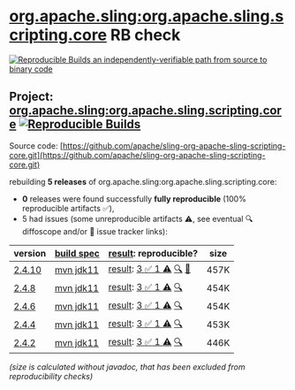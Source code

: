 [org.apache.sling:org.apache.sling.scripting.core](https://central.sonatype.com/artifact/org.apache.sling/org.apache.sling.scripting.core/versions) RB check
=======

[![Reproducible Builds](https://reproducible-builds.org/images/logos/rb.svg) an independently-verifiable path from source to binary code](https://reproducible-builds.org/)

## Project: [org.apache.sling:org.apache.sling.scripting.core](https://central.sonatype.com/artifact/org.apache.sling/org.apache.sling.scripting.core/versions) [![Reproducible Builds](https://img.shields.io/endpoint?url=https://raw.githubusercontent.com/jvm-repo-rebuild/reproducible-central/master/content/org/apache/sling/org.apache.sling.scripting.core/badge.json)](https://github.com/jvm-repo-rebuild/reproducible-central/blob/master/content/org/apache/sling/org.apache.sling.scripting.core/README.md)

Source code: [https://github.com/apache/sling-org-apache-sling-scripting-core.git](https://github.com/apache/sling-org-apache-sling-scripting-core.git)

rebuilding **5 releases** of org.apache.sling:org.apache.sling.scripting.core:
- **0** releases were found successfully **fully reproducible** (100% reproducible artifacts :white_check_mark:),
- 5 had issues (some unreproducible artifacts :warning:, see eventual :mag: diffoscope and/or :memo: issue tracker links):

| version | [build spec](/BUILDSPEC.md) | [result](https://reproducible-builds.org/docs/jvm/): reproducible? | size |
| -- | --------- | ------ | -- |
| [2.4.10](https://central.sonatype.com/artifact/org.apache.sling/org.apache.sling.scripting.core/2.4.10/pom) | [mvn jdk11](org.apache.sling.scripting.core-2.4.10.buildspec) | [result](org.apache.sling.scripting.core-2.4.10.buildinfo): [3 :white_check_mark:  1 :warning:](org.apache.sling.scripting.core-2.4.10.buildcompare) [:mag:](org.apache.sling.scripting.core-2.4.10.diffoscope) [:memo:](https://issues.apache.org/jira/browse/SLING-12422) | 457K |
| [2.4.8](https://central.sonatype.com/artifact/org.apache.sling/org.apache.sling.scripting.core/2.4.8/pom) | [mvn jdk11](org.apache.sling.scripting.core-2.4.8.buildspec) | [result](org.apache.sling.scripting.core-2.4.8.buildinfo): [3 :white_check_mark:  1 :warning:](org.apache.sling.scripting.core-2.4.8.buildcompare) [:mag:](org.apache.sling.scripting.core-2.4.8.diffoscope) | 454K |
| [2.4.6](https://central.sonatype.com/artifact/org.apache.sling/org.apache.sling.scripting.core/2.4.6/pom) | [mvn jdk11](org.apache.sling.scripting.core-2.4.6.buildspec) | [result](org.apache.sling.scripting.core-2.4.6.buildinfo): [3 :white_check_mark:  1 :warning:](org.apache.sling.scripting.core-2.4.6.buildcompare) [:mag:](org.apache.sling.scripting.core-2.4.6.diffoscope) | 454K |
| [2.4.4](https://central.sonatype.com/artifact/org.apache.sling/org.apache.sling.scripting.core/2.4.4/pom) | [mvn jdk11](org.apache.sling.scripting.core-2.4.4.buildspec) | [result](org.apache.sling.scripting.core-2.4.4.buildinfo): [3 :white_check_mark:  1 :warning:](org.apache.sling.scripting.core-2.4.4.buildcompare) [:mag:](org.apache.sling.scripting.core-2.4.4.diffoscope) | 453K |
| [2.4.2](https://central.sonatype.com/artifact/org.apache.sling/org.apache.sling.scripting.core/2.4.2/pom) | [mvn jdk11](org.apache.sling.scripting.core-2.4.2.buildspec) | [result](org.apache.sling.scripting.core-2.4.2.buildinfo): [3 :white_check_mark:  1 :warning:](org.apache.sling.scripting.core-2.4.2.buildcompare) [:mag:](org.apache.sling.scripting.core-2.4.2.diffoscope) | 446K |

<i>(size is calculated without javadoc, that has been excluded from reproducibility checks)</i>
